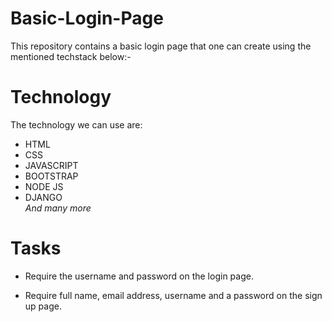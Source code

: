 # Basic-Login-Page
This repository contains a basic login page that one can create using the mentioned techstack below:-
# Technology
The technology we can use are:

* HTML
* CSS
* JAVASCRIPT
* BOOTSTRAP
* NODE JS
* DJANGO <br>
<i>And many more</i>

# Tasks
* Require the username and password on the login page.

* Require full name, email address, username and a password on the sign up page.
